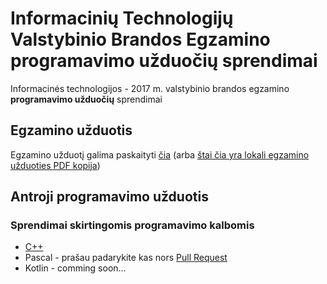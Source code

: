 # Informacinių Technologijų Valstybinio Brandos Egzamino programavimo užduočių sprendimai
Informacinės technologijos - 2017 m. valstybinio brandos egzamino **programavimo užduočių** sprendimai

## Egzamino užduotis
Egzamino užduotį galima paskaityti [čia](http://nec.lt/failai/6996_IT-VBE-1_2017-GALUTINE.pdf) (arba [štai čia yra lokali egzamino užduoties PDF kopija](https://github.com/ViliusKraujutis/IT-VBE-2017/blob/master/uzduotis/6996_IT-VBE-1_2017-GALUTINE.pdf))

## Antroji programavimo užduotis
### Sprendimai skirtingomis programavimo kalbomis
* [C++](https://github.com/ViliusKraujutis/IT-VBE-2017/blob/master/cpp/u2-solution.cpp)
* Pascal - prašau padarykite kas nors [Pull Request](https://help.github.com/articles/about-pull-requests/)
* Kotlin - comming soon...
